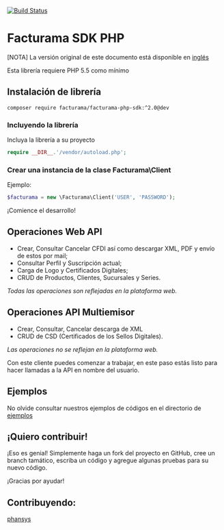 
[![Build Status](https://travis-ci.org/Facturama/facturama-php-sdk.svg?branch=master)](https://travis-ci.org/Facturama/facturama-php-sdk)

# Facturama SDK PHP

[NOTA] La versión original de este documento está disponible en [inglés]

Esta librería requiere PHP 5.5 como mínimo

## Instalación de librería

    composer require facturama/facturama-php-sdk:^2.0@dev

### Incluyendo la librería

Incluya la librería a su proyecto
```php
require __DIR__.'/vendor/autoload.php';
```
### Crear una instancia de la clase Facturama\Client
Ejemplo:
```php
$facturama = new \Facturama\Client('USER', 'PASSWORD');
```
¡Comience el desarrollo!

## Operaciones Web API

- Crear, Consultar Cancelar CFDI así como descargar XML, PDF y envío de
  estos por mail;
- Consultar Perfil y Suscripción actual;
- Carga de Logo y Certificados Digitales;
- CRUD de Productos, Clientes, Sucursales y Series.

*Todas las operaciones son reflejadas en la plataforma web.*

## Operaciones API Multiemisor

- Crear, Consultar, Cancelar descarga de XML
- CRUD de CSD (Certificados de los Sellos Digitales).

*Las operaciones no se reflejan en la plataforma web.*

Con este cliente puedes comenzar a trabajar, en este paso estás listo para hacer  llamadas a la API en nombre del usuario.


## Ejemplos
No olvide consultar nuestros ejemplos de códigos en el directorio de [ejemplos]

## ¡Quiero contribuir!
¡Eso es genial! Simplemente haga un fork del proyecto en GitHub, cree un branch tamático, escriba un código y agregue algunas pruebas para su nuevo código.

¡Gracias por ayudar!
## Contribuyendo:
[phansys](https://github.com/phansys)

[Inglés]: ./README.md
[ejemplos]: ./examples/
